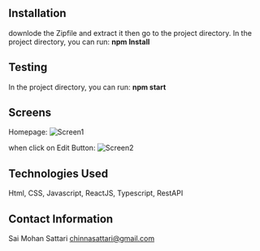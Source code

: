 
## Installation

downlode the Zipfile and extract it then go to the project directory.
In the project directory, you can run:
**npm Install**

## Testing
In the project directory, you can run:
**npm start**


## Screens 

Homepage:
![Screen1](https://github.com/saimohansattari/Allipo/assets/90680136/f7484900-e4f7-4c66-a41d-699eaec07fc1)

when click on Edit Button:
![Screen2](https://github.com/saimohansattari/Allipo/issues/1#issuecomment-1813856162)





## Technologies Used

Html, CSS, Javascript, ReactJS, Typescript, RestAPI






## Contact Information
Sai Mohan Sattari
chinnasattari@gmail.com
